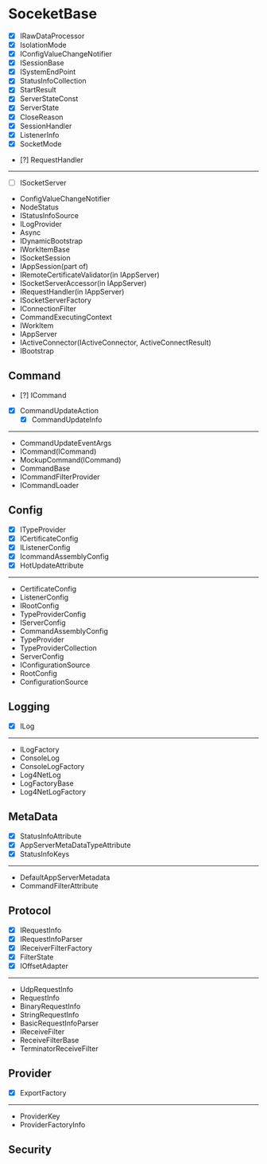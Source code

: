 # SoceketBase
- [x] IRawDataProcessor
- [x] IsolationMode
- [x] IConfigValueChangeNotifier
- [x] ISessionBase
- [x] ISystemEndPoint
- [x] StatusInfoCollection
- [x] StartResult
- [x] ServerStateConst
- [x] ServerState
- [x] CloseReason
- [x] SessionHandler
- [x] ListenerInfo
- [x] SocketMode
- [?] RequestHandler

---
- [ ] ISocketServer 
- ConfigValueChangeNotifier
- NodeStatus
- IStatusInfoSource
- ILogProvider
- Async
- IDynamicBootstrap
- IWorkItemBase
- ISocketSession
- IAppSession(part of)
- IRemoteCertificateValidator(in IAppServer)
- ISocketServerAccessor(in IAppServer)
- IRequestHandler(in IAppServer)
- ISocketServerFactory
- IConnectionFilter
- CommandExecutingContext
- IWorkltem
- IAppServer
- IActiveConnector(IActiveConnector, ActiveConnectResult)
- IBootstrap

## Command
- [?] ICommand
- [x] CommandUpdateAction
    - [x] CommandUpdateInfo
---
- CommandUpdateEventArgs
- ICommand(ICommand)
- MockupCommand(ICommand)
- CommandBase
- ICommandFilterProvider
- ICommandLoader

## Config
- [x] ITypeProvider
- [x] ICertificateConfig
- [x] IListenerConfig
- [x] IcommandAssemblyConfig
- [x] HotUpdateAttribute
---

- CertificateConfig
- ListenerConfig
- IRootConfig
- TypeProviderConfig
- IServerConfig
- CommandAssemblyConfig
- TypeProvider
- TypeProviderCollection
- ServerConfig
- IConfigurationSource
- RootConfig
- ConfigurationSource

## Logging
- [x] ILog
---
- ILogFactory
- ConsoleLog
- ConsoleLogFactory
- Log4NetLog
- LogFactoryBase
- Log4NetLogFactory

## MetaData
- [x] StatusInfoAttribute
- [x] AppServerMetaDataTypeAttribute
- [x] StatusInfoKeys

---
- DefaultAppServerMetadata
- CommandFilterAttribute

## Protocol
- [x] IRequestInfo
- [x] IRequestInfoParser
- [x] IReceiverFilterFactory
- [x] FilterState
- [x] IOffsetAdapter

---
- UdpRequestInfo
- RequestInfo
- BinaryRequestInfo
- StringRequestInfo
- BasicRequestInfoParser
- IReceiveFilter
- ReceiveFilterBase
- TerminatorReceiveFilter

## Provider
- [x] ExportFactory
---
- ProviderKey
- ProviderFactoryInfo
## Security
